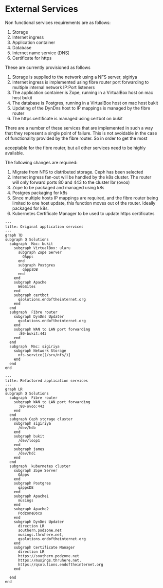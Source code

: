 # External Services

Non functional services requirements are as follows:

1. Storage
1. Internet ingress
1. Application container
1. Database
1. Internet name service (DNS)
1. Certificate for https

These are currently provisioned as follows

1. Storage is supplied to the network using a NFS server, sigiriya
1. Internet ingress is implemented using fibre router port forwarding to multiple internal network IP:Port listeners
1. The application container is Zope, running in a VirtualBox host on mac host bukit
1. The database is Postgres, running in a VirtualBox host on mac host bukit
1. Updating of the DynDns host to IP mappings is managed by the fibre router
1. The https certificate is managed using certbot on bukit

There are a number of these services that are implemented in such a way that they represent a single point of failure. This is not avoidable in the case of functionality provided by the fibre router. So in order to get the most 


acceptable for the fibre router, but all other services need to be highly available.

The following changes are required:

1. Migrate from NFS to distributed storage. Ceph has been selected
2. Internet ingress fan-out will be handled by the k8s cluster. The router will only forward ports 80 and 443 to the cluster lbr (ovoo)
3. Zope to be packaged and managed using k8s
4. Postgres packaging for k8s
5. Since multiple hosts IP mappings are required, and the fibre router being limited to one host update, this function moves out of the router. Ideally packaged for k8s.
6. Kubernetes Certificate Manager to be used to update https certificates

```mermaid
---
title: Original application services
---
graph TD
subgraph Q Solutions
  subgraph  Mac: bukit
    subgraph VirtualBox: ularu 
      subgraph Zope Server
        QApps
      end
      subgraph Postgres
        qappsDB
      end
    end
    subgraph Apache
      WebSites
    end
    subgraph certbot
      qsolutions.endoftheinternet.org
    end
  end
  subgraph  Fibre router
    subgraph DynDns Updater
      qsolutions.endoftheinternet.org
    end
    subgraph WAN to LAN port forwarding
      :80-bukit:443
    end
  end
  subgraph  Mac: sigiriya
    subgraph Network Storage 
      nfs-service[(/srv/nfs/)]
    end
  end
end
```

```mermaid
---
title: Refactored application services
---
graph LR
subgraph Q Solutions
  subgraph  Fibre router
    subgraph WAN to LAN port forwarding
      :80-ovoo:443
    end
  end
  subgraph Ceph storage cluster
    subgraph sigiriya
      /dev/hdb
    end
    subgraph bukit
      /dev/loop1
    end
    subgraph james
      /dev/hdc
    end
  end
  subgraph  kubernetes cluster
    subgraph Zope Server
      QApps
    end
    subgraph Postgres
      qappsDB
    end
    subgraph Apache1
      musings
    end
    subgraph Apache2
      PodzoneDocs
    end
    subgraph DynDns Updater
      direction LR
      southern.podzone.net
      musings.thruhere.net,
      qsolutions.endoftheinternet.org
    end
    subgraph Certificate Manager
      direction LR
      https://southern.podzone.net
      https://musings.thruhere.net,
      https://qsolutions.endoftheinternet.org
    end

  end
end
```

